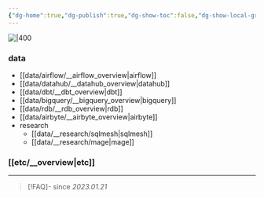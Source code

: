 ```yaml
---
{"dg-home":true,"dg-publish":true,"dg-show-toc":false,"dg-show-local-graph":false,"dg-link-preview":false,"dg-show-file-tree":false,"dg-show-tags":false,"dg-show-backlinks":false,"permalink":"/Welcome To Jx2lee Garden/","tags":["gardenEntry"],"dgShowBacklinks":false,"dgShowLocalGraph":false,"dgShowFileTree":false,"dgShowToc":false,"dgLinkPreview":false,"dgShowTags":false,"dgPassFrontmatter":true,"created":"","updated":""}
---
```



![|400](https://i.imgur.com/7dlsgVl.jpg|100)

### data
- [[data/airflow/__airflow_overview\|airflow]]
- [[data/datahub/__datahub_overview\|datahub]]
- [[data/dbt/__dbt_overview\|dbt]]
- [[data/bigquery/__bigquery_overview\|bigquery]]
- [[data/rdb/__rdb_overview\|rdb]]
- [[data/airbyte/__airbyte_overview\|airbyte]]
- research
	- [[data/__research/sqlmesh\|sqlmesh]]
	- [[data/__research/mage\|mage]]

### [[etc/__overview\|etc]]

--- 
> [!FAQ]- since
> *2023.01.21*